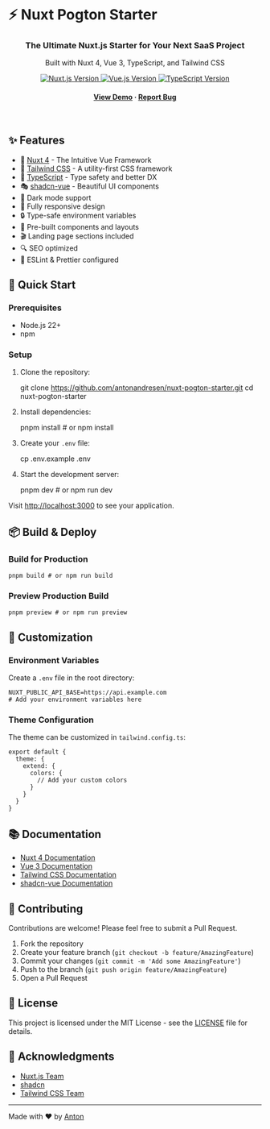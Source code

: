 # ⚡ Nuxt Pogton Starter

<div align="center">
  <h3>The Ultimate Nuxt.js Starter for Your Next SaaS Project</h3>
  <p>Built with Nuxt 4, Vue 3, TypeScript, and Tailwind CSS</p>
</div>

<div align="center">
  <a href="https://nuxt.com/docs/getting-started/introduction" target="_blank">
    <img src="https://img.shields.io/badge/Nuxt-3.x-00DC82?style=for-the-badge&logo=nuxt.js&logoColor=white" alt="Nuxt.js Version">
  </a>
  <a href="https://vuejs.org/" target="_blank">
    <img src="https://img.shields.io/badge/Vue-3.x-4FC08D?style=for-the-badge&logo=vue.js&logoColor=white" alt="Vue.js Version">
  </a>
  <a href="https://www.typescriptlang.org/" target="_blank">
    <img src="https://img.shields.io/badge/TypeScript-5.x-3178C6?style=for-the-badge&logo=typescript&logoColor=white" alt="TypeScript Version">
  </a>
</div>

<div align="center">
  <h4>
    <a href="https://nuxt-pogton-starter.netlify.app/">View Demo</a>
    <span> · </span>
    <a href="https://github.com/antonandresen/nuxt-pogton-starter/issues">Report Bug</a>
  </h4>
</div>

<br>

## ✨ Features

- 🚀 [Nuxt 4](https://nuxt.com/) - The Intuitive Vue Framework
- 🎨 [Tailwind CSS](https://tailwindcss.com/) - A utility-first CSS framework
- 🎯 [TypeScript](https://www.typescriptlang.org/) - Type safety and better DX
- 🎭 [shadcn-vue](https://www.shadcn-vue.com/) - Beautiful UI components
- 🌙 Dark mode support
- 📱 Fully responsive design
- 🔒 Type-safe environment variables
- 🧩 Pre-built components and layouts
- 🎬 Landing page sections included
- 🔍 SEO optimized
- 📝 ESLint & Prettier configured

## 🚀 Quick Start

### Prerequisites

- Node.js 22+
- npm

### Setup

1. Clone the repository:

    git clone https://github.com/antonandresen/nuxt-pogton-starter.git
    cd nuxt-pogton-starter

2. Install dependencies:

    pnpm install # or npm install

3. Create your `.env` file:

    cp .env.example .env

4. Start the development server:

    pnpm dev # or npm run dev

Visit [http://localhost:3000](http://localhost:3000) to see your application.

## 📦 Build & Deploy

### Build for Production

    pnpm build # or npm run build

### Preview Production Build

    pnpm preview # or npm run preview

## 🎨 Customization

### Environment Variables

Create a `.env` file in the root directory:

    NUXT_PUBLIC_API_BASE=https://api.example.com
    # Add your environment variables here

### Theme Configuration

The theme can be customized in `tailwind.config.ts`:

    export default {
      theme: {
        extend: {
          colors: {
            // Add your custom colors
          }
        }
      }
    }

## 📚 Documentation

- [Nuxt 4 Documentation](https://nuxt.com/docs)
- [Vue 3 Documentation](https://vuejs.org/guide/introduction.html)
- [Tailwind CSS Documentation](https://tailwindcss.com/docs)
- [shadcn-vue Documentation](https://www.shadcn-vue.com/)

## 🤝 Contributing

Contributions are welcome! Please feel free to submit a Pull Request.

1. Fork the repository
2. Create your feature branch (`git checkout -b feature/AmazingFeature`)
3. Commit your changes (`git commit -m 'Add some AmazingFeature'`)
4. Push to the branch (`git push origin feature/AmazingFeature`)
5. Open a Pull Request

## 📝 License

This project is licensed under the MIT License - see the [LICENSE](LICENSE) file for details.

## 🙏 Acknowledgments

- [Nuxt.js Team](https://nuxt.com/)
- [shadcn](https://ui.shadcn.com/)
- [Tailwind CSS Team](https://tailwindcss.com/)

---

Made with ❤️ by [Anton](https://github.com/antonandresen)
